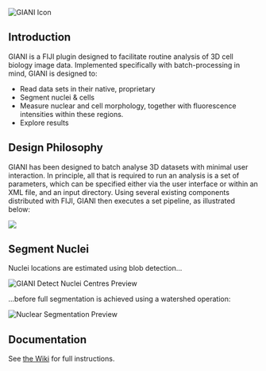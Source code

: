 ![GIANI Icon](https://raw.githubusercontent.com/wiki/djpbarry/Giani/images/GianiIcon.png)

## Introduction

GIANI is a FIJI plugin designed to facilitate routine analysis of 3D cell biology image data. Implemented specifically with batch-processing in mind, GIANI is designed to:

* Read data sets in their native, proprietary
* Segment nuclei & cells
* Measure nuclear and cell morphology, together with fluorescence intensities within these regions.
* Explore results

## Design Philosophy

GIANI has been designed to batch analyse 3D datasets with minimal user interaction. In principle, all that is required to run an analysis is a set of parameters, which can be specified either via the user interface or within an XML file, and an input directory. Using several existing components distributed with FIJI, GIANI then executes a set pipeline, as illustrated below:

![](https://raw.githubusercontent.com/wiki/djpbarry/Giani/images/GIANIPhilosophy.PNG)

## Segment Nuclei

Nuclei locations are estimated using blob detection...

![GIANI Detect Nuclei Centres Preview](https://raw.githubusercontent.com/wiki/djpbarry/Giani/images/GIANI_Detect_Nuclei_Centres_Preview.PNG)

...before full segmentation is achieved using a watershed operation:

![Nuclear Segmentation Preview](https://raw.githubusercontent.com/wiki/djpbarry/Giani/images/GIANI_Segment_Nuclei_Preview.PNG)

## Documentation

See [the Wiki](https://github.com/djpbarry/Giani/wiki) for full instructions.
